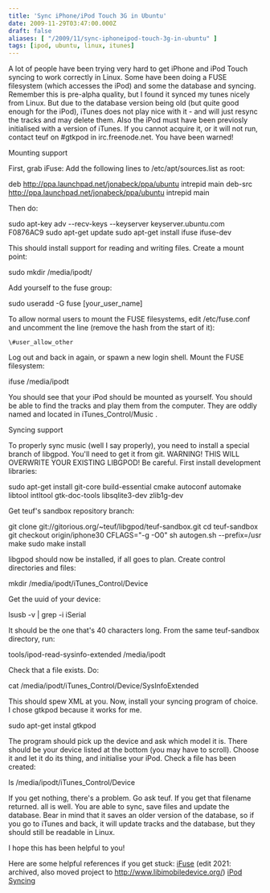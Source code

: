 ```yaml
---
title: 'Sync iPhone/iPod Touch 3G in Ubuntu'
date: 2009-11-29T03:47:00.000Z
draft: false
aliases: [ "/2009/11/sync-iphoneipod-touch-3g-in-ubuntu" ]
tags: [ipod, ubuntu, linux, itunes]
---
```


A lot of people have been trying very hard to get iPhone and iPod Touch syncing to work correctly in Linux. Some have been doing a FUSE filesystem (which accesses the iPod) and some the database and syncing. Remember this is pre-alpha quality, but I found it synced my tunes nicely from Linux. But due to the database version being old (but quite good enough for the iPod), iTunes does not play nice with it - and will just resync the tracks and may delete them. Also the iPod must have been previosly initialised with a version of iTunes. If you cannot acquire it, or it will not run, contact teuf on #gtkpod in irc.freenode.net. You have been warned!

Mounting support

First, grab iFuse:
Add the following lines to /etc/apt/sources.list as root:

deb http://ppa.launchpad.net/jonabeck/ppa/ubuntu intrepid main
deb-src http://ppa.launchpad.net/jonabeck/ppa/ubuntu intrepid main

Then do:

sudo apt-key adv --recv-keys --keyserver keyserver.ubuntu.com F0876AC9
sudo apt-get update
sudo apt-get install ifuse ifuse-dev

This should install support for reading and writing files.
Create a mount point:

sudo mkdir /media/ipodt/

Add yourself to the fuse group:

sudo useradd -G fuse \[your\_user\_name\]

To allow normal users to mount the FUSE filesystems, edit /etc/fuse.conf and uncomment the line (remove the hash from the start of it):

`\#user_allow_other`

Log out and back in again, or spawn a new login shell. Mount the FUSE filesystem:

ifuse /media/ipodt

You should see that your iPod should be mounted as yourself. You should be able to find the tracks and play them from the computer. They are oddly named and located in iTunes\_Control/Music .


Syncing support

To properly sync music (well I say properly), you need to install a special branch of libgpod. You'll need to get it from git. WARNING! THIS WILL OVERWRITE YOUR EXISTING LIBGPOD! Be careful. First install development libraries:

sudo apt-get install git-core build-essential cmake autoconf automake libtool intltool gtk-doc-tools libsqlite3-dev zlib1g-dev

Get teuf's sandbox repository branch:

git clone git://gitorious.org/~teuf/libgpod/teuf-sandbox.git
cd teuf-sandbox
git checkout origin/iphone30
CFLAGS="-g -O0" sh autogen.sh --prefix=/usr
make
sudo make install

libgpod should now be installed, if all goes to plan.
Create control directories and files:

mkdir /media/ipodt/iTunes\_Control/Device

Get the uuid of your device:

lsusb -v | grep -i iSerial

It should be the one that's 40 characters long. From the same teuf-sandbox directory, run:

tools/ipod-read-sysinfo-extended /media/ipodt

Check that a file exists. Do:

cat /media/ipodt/iTunes\_Control/Device/SysInfoExtended

This should spew XML at you.
Now, install your syncing program of choice. I chose gtkpod because it works for me.

sudo apt-get instal gtkpod

The program should pick up the device and ask which model it is. There should be your device listed at the bottom (you may have to scroll). Choose it and let it do its thing, and initialise your iPod. Check a file has been created:

ls /media/ipodt/iTunes\_Control/Device

If you get nothing, there's a problem. Go ask teuf. If you get that filename returned. all is well. You are able to sync, save files and update the database. Bear in mind that it saves an older version of the database, so if you go to iTunes and back, it will update tracks and the database, but they should still be readable in Linux.

I hope this has been helpful to you!

Here are some helpful references if you get stuck:
[iFuse](https://web.archive.org/web/20100211151037/http://matt.colyer.name:80/projects/iphone-linux/?title=Main_Page) (edit 2021: archived, also moved project to http://www.libimobiledevice.org/)
[iPod Syncing](http://marcansoft.com/blog/2009/10/iphone-syncing-on-linux-part-2/)